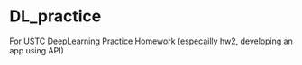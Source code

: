 # DL_practice
For USTC DeepLearning Practice Homework (especailly hw2, developing an app using API)
